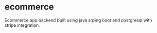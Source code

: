 # ecommerce
Ecommerce app backend built using java srping boot and postgresql with stripe integration.
